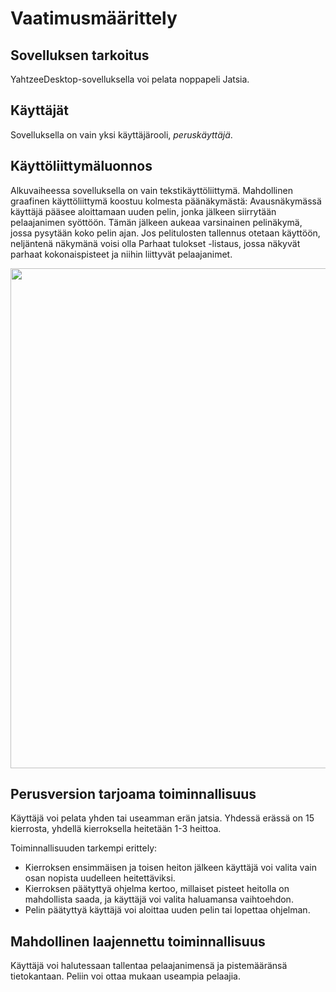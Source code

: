 # Vaatimusmäärittely

## Sovelluksen tarkoitus

YahtzeeDesktop-sovelluksella voi pelata noppapeli Jatsia.

## Käyttäjät

Sovelluksella on vain yksi käyttäjärooli, *peruskäyttäjä*.

## Käyttöliittymäluonnos

Alkuvaiheessa sovelluksella on vain tekstikäyttöliittymä. Mahdollinen graafinen käyttöliittymä koostuu kolmesta päänäkymästä: Avausnäkymässä käyttäjä pääsee aloittamaan uuden pelin, jonka jälkeen siirrytään pelaajanimen syöttöön. Tämän jälkeen aukeaa varsinainen pelinäkymä, jossa pysytään koko pelin ajan. Jos pelitulosten tallennus otetaan käyttöön, neljäntenä näkymänä voisi olla Parhaat tulokset -listaus, jossa näkyvät parhaat kokonaispisteet ja niihin liittyvät pelaajanimet.

<img src="https://github.com/jenkarper/YahtzeeDesktop/blob/master/dokumentaatio/kuvat/gui_luonnos.png" width="800">

## Perusversion tarjoama toiminnallisuus

Käyttäjä voi pelata yhden tai useamman erän jatsia. Yhdessä erässä on 15 kierrosta, yhdellä kierroksella heitetään 1-3 heittoa.

Toiminnallisuuden tarkempi erittely:
* Kierroksen ensimmäisen ja toisen heiton jälkeen käyttäjä voi valita vain osan nopista uudelleen heitettäviksi.
* Kierroksen päätyttyä ohjelma kertoo, millaiset pisteet heitolla on mahdollista saada, ja käyttäjä voi valita haluamansa vaihtoehdon.
* Pelin päätyttyä käyttäjä voi aloittaa uuden pelin tai lopettaa ohjelman.

## Mahdollinen laajennettu toiminnallisuus

Käyttäjä voi halutessaan tallentaa pelaajanimensä ja pistemääränsä tietokantaan. Peliin voi ottaa mukaan useampia pelaajia.
